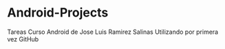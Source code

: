 # Android-Projects
Tareas Curso Android de Jose Luis Ramirez Salinas
Utilizando por primera vez GitHub
